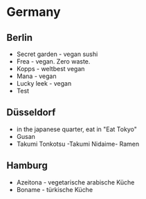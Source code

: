 # Germany

## Berlin
 - Secret garden - vegan sushi
 - Frea - vegan. Zero waste. 
 - Kopps - weltbest vegan
 - Mana - vegan
 - Lucky leek - vegan
 - Test

## Düsseldorf

 - in the japanese quarter, eat in "Eat Tokyo"
 - Gusan
 - Takumi Tonkotsu -Takumi Nidaime- Ramen

 ## Hamburg
 - Azeitona - vegetarische arabische Küche
 - Boname - türkische Küche
